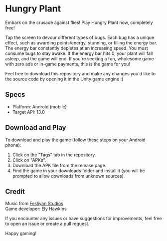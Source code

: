# Hungry Plant

Embark on the crusade against flies! Play Hungry Plant now, completely free!

Tap the screen to devour different types of bugs. Each bug has a unique effect, such as awarding points/energy, stunning, or filling the energy bar. The energy bar constantly depletes at an increasing speed. You must consume bugs to stay awake. If the energy bar hits 0, your plant will fall asleep, and the game will end. If you're seeking a fun, wholesome game with zero ads or in-game payments, this is the game for you!

Feel free to download this repository and make any changes you'd like to the source code by opening it in the Unity game engine :)

## Specs

- Platform: Android (mobile)
- Target API: 13.0

## Download and Play

To download and play the game (follow these steps on your Android phone):

1. Click on the "Tags" tab in the repository.
2. Click on "APKs".
3. Download the APK file from the release page.
4. Find the game in your downloads folder and install it (you will be prompted to allow downloads from unknown sources).

## Credit

Music from [Fesliyan Studios](https://www.FesliyanStudios.com)  
Game developer: Ely Hawkins

If you encounter any issues or have suggestions for improvements, feel free to open an issue or create a pull request.

Happy gaming!

